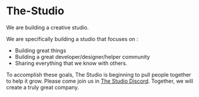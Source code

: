 # The-Studio
We are building a creative studio.  

We are specifically building a studio that focuses on :
* Building great things
* Building a great developer/designer/helper community
* Sharing everything that we know with others.

To accomplish these goals, The Studio is beginning to pull people together to help it grow.  Please come join us in [The Studio Discord](https://discord.gg/xUbxaGh). Together, we will create a truly great company.


